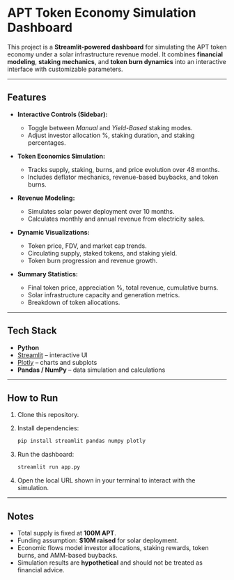 # APT Token Economy Simulation Dashboard

This project is a **Streamlit-powered dashboard** for simulating the APT token economy under a solar infrastructure revenue model. It combines **financial modeling**, **staking mechanics**, and **token burn dynamics** into an interactive interface with customizable parameters.

---

## Features

* **Interactive Controls (Sidebar):**

  * Toggle between *Manual* and *Yield-Based* staking modes.
  * Adjust investor allocation %, staking duration, and staking percentages.
* **Token Economics Simulation:**

  * Tracks supply, staking, burns, and price evolution over 48 months.
  * Includes deflator mechanics, revenue-based buybacks, and token burns.
* **Revenue Modeling:**

  * Simulates solar power deployment over 10 months.
  * Calculates monthly and annual revenue from electricity sales.
* **Dynamic Visualizations:**

  * Token price, FDV, and market cap trends.
  * Circulating supply, staked tokens, and staking yield.
  * Token burn progression and revenue growth.
* **Summary Statistics:**

  * Final token price, appreciation %, total revenue, cumulative burns.
  * Solar infrastructure capacity and generation metrics.
  * Breakdown of token allocations.

---

## Tech Stack

* **Python**
* [Streamlit](https://streamlit.io) – interactive UI
* [Plotly](https://plotly.com/python/) – charts and subplots
* **Pandas / NumPy** – data simulation and calculations

---

## How to Run

1. Clone this repository.
2. Install dependencies:

   ```bash
   pip install streamlit pandas numpy plotly
   ```
3. Run the dashboard:

   ```bash
   streamlit run app.py
   ```
4. Open the local URL shown in your terminal to interact with the simulation.

---

## Notes

* Total supply is fixed at **100M APT**.
* Funding assumption: **\$10M raised** for solar deployment.
* Economic flows model investor allocations, staking rewards, token burns, and AMM-based buybacks.
* Simulation results are **hypothetical** and should not be treated as financial advice.

